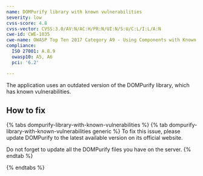 ```yaml
---
name: DOMPurify library with known vulnerabilities
severity: low
cvss-score: 4.8
cvss-vector: CVSS:3.0/AV:N/AC:H/PR:N/UI:N/S:U/C:L/I:L/A:N
cwe-id: CWE-1035
cwe-name: OWASP Top Ten 2017 Category A9 - Using Components with Known Vulnerabilities
compliance:
  ISO 27001: A.8.9
  owasp10: A5, A6
  pci: '6.2'

---            
```


The application uses an outdated version of the DOMPurify library, which has known vulnerabilities.

## How to fix

{% tabs dompurify-library-with-known-vulnerabilities %}
{% tab dompurify-library-with-known-vulnerabilities generic %}
To fix this issue, please update DOMPurify to the latest available version on its official website.

Do not forget to update all the DOMPurify files you have on the server.
{% endtab %}

{% endtabs %}
